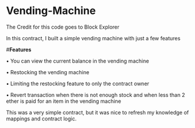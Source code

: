 # Vending-Machine

The Credit for this code goes to Block Explorer

In this contract, I built a simple vending machine with just a few features

#**Features**

• You can view the current balance in the vending machine

• Restocking the vending machine

• Limiting the restocking feature to only the contract owner

• Revert transaction when there is not enough stock and when less than 2 ether is paid for an item in the vending machine

This was a very simple contract, but it was nice to refresh my knowledge of mappings and contract logic.
